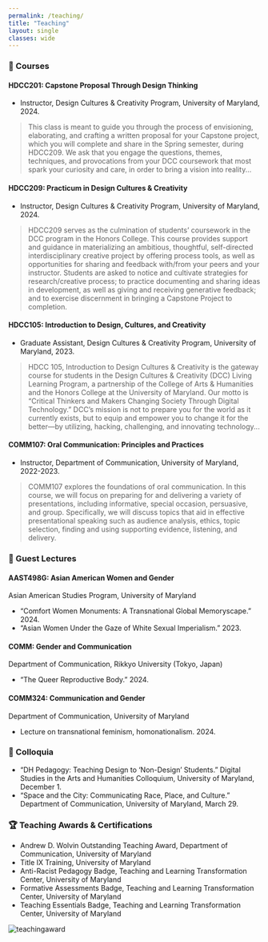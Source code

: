 ```yaml
---
permalink: /teaching/
title: "Teaching"
layout: single
classes: wide
---
```


### 📝 Courses
#### HDCC201: Capstone Proposal Through Design Thinking  

- Instructor, Design Cultures & Creativity Program, University of Maryland, 2024.

> This class is meant to guide you through the process of envisioning, elaborating, and crafting a written proposal for your Capstone project, which you will complete and share in the Spring semester, during HDCC209. We ask that you engage the questions, themes, techniques, and provocations from your DCC coursework that most spark your curiosity and care, in order to bring a vision into reality...

#### HDCC209: Practicum in Design Cultures & Creativity  

- Instructor, Design Cultures & Creativity Program, University of Maryland, 2024.

> HDCC209 serves as the culmination of students’ coursework in the DCC program in the Honors College. This course provides support and guidance in materializing an ambitious, thoughtful, self-directed interdisciplinary creative project by offering process tools, as well as opportunities for sharing and feedback with/from your peers and your instructor. Students are asked to notice and cultivate strategies for research/creative process; to practice documenting and sharing ideas in development, as well as giving and receiving generative feedback; and to exercise discernment in bringing a Capstone Project to completion. 

#### HDCC105: Introduction to Design, Cultures, and Creativity  

- Graduate Assistant, Design Cultures & Creativity Program, University of Maryland, 2023.

> HDCC 105, Introduction to Design Cultures & Creativity is the gateway course for students in the Design Cultures & Creativity (DCC) Living Learning Program, a partnership of the College of Arts & Humanities and the Honors College at the University of Maryland. Our motto is “Critical Thinkers and Makers Changing Society Through Digital Technology.” DCC’s mission is not to prepare you for the world as it currently exists, but to equip and empower you to change it for the better—by utilizing, hacking, challenging, and innovating technology...

#### COMM107: Oral Communication: Principles and Practices  

- Instructor, Department of Communication, University of Maryland, 2022-2023.

> COMM107 explores the foundations of oral communication. In this course, we will focus on preparing for and delivering a variety of presentations, including informative, special occasion, persuasive, and group. Specifically, we will discuss topics that aid in effective presentational speaking such as audience analysis, ethics, topic selection, finding and using supporting evidence, listening, and delivery.

### 📝 Guest Lectures
#### AAST498G: Asian American Women and Gender  
Asian American Studies Program, University of Maryland
- “Comfort Women Monuments: A Transnational Global Memoryscape.” 2024.
- “Asian Women Under the Gaze of White Sexual Imperialism.” 2023.

#### COMM: Gender and Communication  
Department of Communication, Rikkyo University (Tokyo, Japan)
- “The Queer Reproductive Body.” 2024.

#### COMM324: Communication and Gender  
Department of Communication, University of Maryland
- Lecture on transnational feminism, homonationalism. 2024.

### 📝 Colloquia
- “DH Pedagogy: Teaching Design to ‘Non-Design’ Students.” Digital Studies in the Arts and Humanities Colloquium, University of Maryland, December 1.
- “Space and the City: Communicating Race, Place, and Culture.” Department of Communication, University of Maryland, March 29.

### 🏆 Teaching Awards & Certifications
- Andrew D. Wolvin Outstanding Teaching Award, Department of Communication, University of Maryland
- Title IX Training, University of Maryland
- Anti-Racist Pedagogy Badge, Teaching and Learning Transformation Center, University of Maryland
- Formative Assessments Badge, Teaching and Learning Transformation Center, University of Maryland
- Teaching Essentials Badge, Teaching and Learning Transformation Center, University of Maryland

![teachingaward](/assets/images/teachingaward.png)
